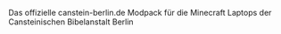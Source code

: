 Das offizielle canstein-berlin.de Modpack für die Minecraft Laptops der Cansteinischen Bibelanstalt Berlin
